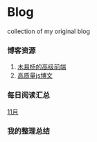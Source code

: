 # Blog
collection of my original blog
### 博客资源
1. [木易杨的高级前端](https://github.com/yygmind/blog)
2. [高质量js博文](https://github.com/ljianshu/Blog)

### 每日阅读汇总
[11月](https://github.com/guchiyuan/Blog/issues/1)

### 我的整理总结
